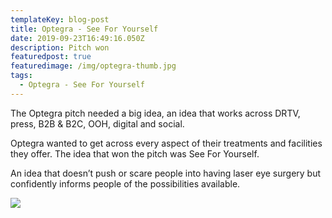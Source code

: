 ```yaml
---
templateKey: blog-post
title: Optegra - See For Yourself
date: 2019-09-23T16:49:16.050Z
description: Pitch won
featuredpost: true
featuredimage: /img/optegra-thumb.jpg
tags:
  - Optegra - See For Yourself
---
```

The Optegra pitch needed a big idea, an idea that works across DRTV, press, B2B & B2C, OOH, digital and social.

Optegra wanted to get across every aspect of their treatments and facilities they offer. The idea that won the pitch was See For Yourself.

An idea that doesn’t push or scare people into having laser eye surgery but confidently informs people of the possibilities available.

![](/img/kv-1-jpegg.jpg)
